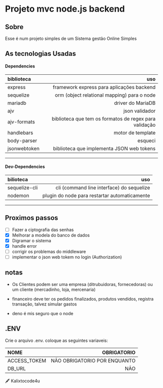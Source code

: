 # **Projeto mvc node.js backend**
## **Sobre**
Esse é num projeto simples de um Sistema gestão Online Simples


## As tecnologias Usadas
#### Dependencies
|biblioteca|uso|
|:---|----:|
| express | framework express para aplicações backend|
| sequelize | orm (object relational mapping) para o node|
| mariadb | driver do MariaDB|
| ajv | json validador|
| ajv-formats | biblioteca que tem os formatos de regex para validação|
| handlebars | motor de template|
| body-parser | esqueci |
| jsonwebtoken | biblioteca que implementa JSON web tokens|

---

#### Dev-Dependencies
| bilioteca | uso|
|:--|--:|
| sequelize-cli | cli (command line interface) do sequelize|
| nodemon | plugin do node para restartar automaticamente|

---

## Proximos passos
- [ ] Fazer a ciptografia das senhas
- [x] Melhorar a modela do banco de dados
- [x] Digramar o sistema
- [x] handle error
- [ ] corrigir os problemas do middleware
- [ ] implementar o json web tokem no login (Authorization)

## notas

- Os Clientes podem ser uma empresa (ditrubuidoras, fornecedoras) ou um cliente (mercadinho, loja, mercenaria)

- financeiro deve ter os pedidos finalizados, produtos vendidos, registra transação, talvez simular gastos

- deno é mis seguro que o node

## .ENV
Crie o arquivo .env.
coloque as seguintes variaveis:

|NOME|OBRIGATORIO|
|:----|----:|
|ACCESS_TOKEM| NÃO OBRIGATORIO POR ENQUANTO|
|DB_URL|NÃO|


🖋 Kalixtocode4u
